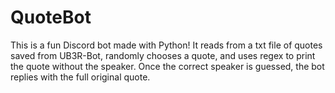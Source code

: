# QuoteBot

This is a fun Discord bot made with Python! It reads from a txt file of quotes saved from UB3R-Bot, randomly chooses a quote, and uses regex to print the quote without the speaker. Once the correct speaker is guessed, the bot replies with the full original quote. 
